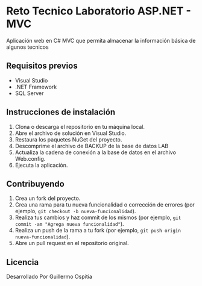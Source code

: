 # Reto Tecnico Laboratorio ASP.NET - MVC

Aplicación web en C# MVC que permita almacenar la información básica de algunos tecnicos

## Requisitos previos

- Visual Studio
- .NET Framework
- SQL Server

## Instrucciones de instalación

1. Clona o descarga el repositorio en tu máquina local.
2. Abre el archivo de solución en Visual Studio.
3. Restaura los paquetes NuGet del proyecto.
4. Descomprime el archivo de BACKUP de la base de datos LAB
4. Actualiza la cadena de conexión a la base de datos en el archivo Web.config.
5. Ejecuta la aplicación.

## Contribuyendo

1. Crea un fork del proyecto.
2. Crea una rama para tu nueva funcionalidad o corrección de errores (por ejemplo, `git checkout -b nueva-funcionalidad`).
3. Realiza tus cambios y haz commit de los mismos (por ejemplo, `git commit -am "Agrega nueva funcionalidad"`).
4. Realiza un push de la rama a tu fork (por ejemplo, `git push origin nueva-funcionalidad`).
5. Abre un pull request en el repositorio original.

## Licencia

Desarrollado Por Guillermo Ospitia
